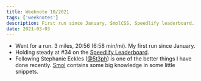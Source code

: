 ```yaml
---
title: Weeknote 10/2021
tags: ['weeknotes']
description: First run since January, SmolCSS, Speedlify leaderboard. 
date: 2021-03-03
---
```

- Went for a run. 3 miles, 20:56 (6:58 min/mi). My first run since January. 
- Holding steady at #34 on the [Speedlify Leaderboard](https://www.11ty.dev/speedlify/#site-953e66da).
- Following Stephanie Eckles ([@5t3ph](https://twitter.com/5t3ph)) is one of the better things I have done recently. [Smol](https://smolcss.dev/) contains some big knowledge in some little snippets. 